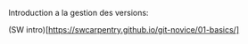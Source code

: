 
Introduction a la gestion des versions:

(SW intro)[https://swcarpentry.github.io/git-novice/01-basics/]
